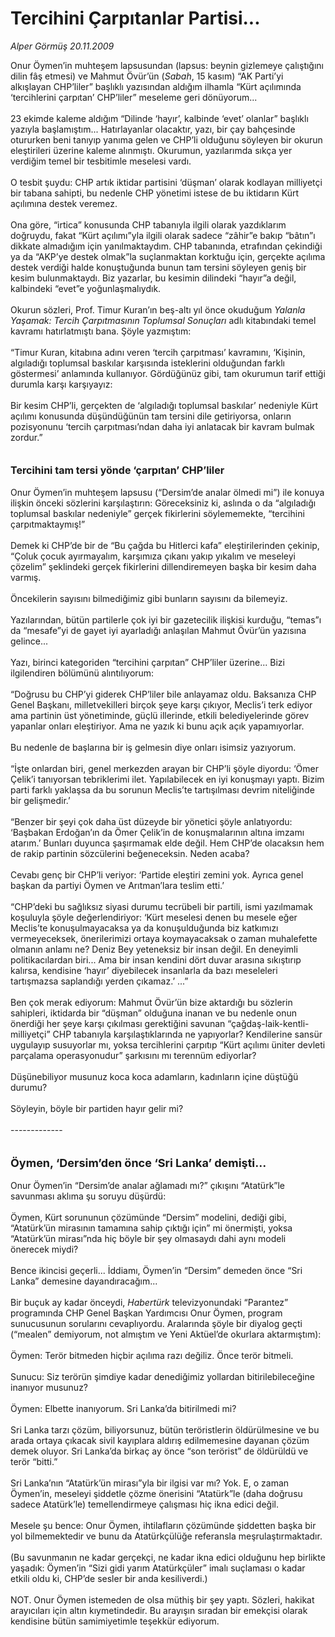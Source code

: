 # Tercihini Çarpıtanlar Partisi...

*Alper Görmüş 20.11.2009*

<div class="taraf_structure_2col_1zq">
<div class="margen_n">



 <p>Onur Öymen’in muhteşem lapsusundan (lapsus: beynin gizlemeye çalıştığını dilin fâş etmesi) ve Mahmut Övür’ün (<i>Sabah</i>, 15 kasım) “AK Parti’yi alkışlayan CHP’liler” başlıklı yazısından aldığım ilhamla “Kürt açılımında ‘tercihlerini çarpıtan’ CHP’liler” meseleme geri dönüyorum...<br/><br/>23 ekimde kaleme aldığım “Dilinde ‘hayır’, kalbinde ‘evet’ olanlar” başlıklı yazıyla başlamıştım... Hatırlayanlar olacaktır, yazı, bir çay bahçesinde otururken beni tanıyıp yanıma gelen ve CHP’li olduğunu söyleyen bir okurun eleştirileri üzerine kaleme alınmıştı. Okurumun, yazılarımda sıkça yer verdiğim temel bir tesbitimle meselesi vardı. <br/><br/>O tesbit şuydu: CHP artık iktidar partisini ‘düşman’ olarak kodlayan milliyetçi bir tabana sahipti, bu nedenle CHP yönetimi istese de bu iktidarın Kürt açılımına destek veremez. <br/><br/>Ona göre, “irtica” konusunda CHP tabanıyla ilgili olarak yazdıklarım doğruydu, fakat “Kürt açılımı”yla ilgili olarak sadece “zâhir”e bakıp “bâtın”ı dikkate almadığım için yanılmaktaydım. CHP tabanında, etrafından çekindiği ya da “AKP’ye destek olmak”la suçlanmaktan korktuğu için, gerçekte açılıma destek verdiği halde konuştuğunda bunun tam tersini söyleyen geniş bir kesim bulunmaktaydı. Biz yazarlar, bu kesimin dilindeki “hayır”a değil, kalbindeki “evet”e yoğunlaşmalıydık. <br/><br/>Okurun sözleri, Prof. Timur Kuran’ın beş-altı yıl önce okuduğum <i>Yalanla Yaşamak: Tercih Çarpıtmasının Toplumsal Sonuçları</i> adlı kitabındaki temel kavramı hatırlatmıştı bana. Şöyle yazmıştım: <br/><br/>“Timur Kuran, kitabına adını veren ‘tercih çarpıtması’ kavramını, ‘Kişinin, algıladığı toplumsal baskılar karşısında isteklerini olduğundan farklı göstermesi’ anlamında kullanıyor. Gördüğünüz gibi, tam okurumun tarif ettiği durumla karşı karşıyayız: <br/><br/>Bir kesim CHP’li, gerçekten de ‘algıladığı toplumsal baskılar’ nedeniyle Kürt açılımı konusunda düşündüğünün tam tersini dile getiriyorsa, onların pozisyonunu ‘tercih çarpıtması’ndan daha iyi anlatacak bir kavram bulmak zordur.”<b> <br/><br/><br/><font size="3">Tercihini tam tersi yönde ‘çarpıtan’ CHP’liler</font></b> <br/><br/>Onur Öymen’in muhteşem lapsusu (“Dersim’de analar ölmedi mi”) ile konuya ilişkin önceki sözlerini karşılaştırın: Göreceksiniz ki, aslında o da “algıladığı toplumsal baskılar nedeniyle” gerçek fikirlerini söylememekte, “tercihini çarpıtmaktaymış!” <br/><br/>Demek ki CHP’de bir de “Bu çağda bu Hitlerci kafa” eleştirilerinden çekinip, “Çoluk çocuk ayırmayalım, karşımıza çıkanı yakıp yıkalım ve meseleyi çözelim” şeklindeki gerçek fikirlerini dillendiremeyen başka bir kesim daha varmış. <br/><br/>Öncekilerin sayısını bilmediğimiz gibi bunların sayısını da bilemeyiz. <br/><br/>Yazılarından, bütün partilerle çok iyi bir gazetecilik ilişkisi kurduğu, “temas”ı da “mesafe”yi de gayet iyi ayarladığı anlaşılan Mahmut Övür’ün yazısına gelince... <br/><br/>Yazı, birinci kategoriden “tercihini çarpıtan” CHP’liler üzerine... Bizi ilgilendiren bölümünü alıntılıyorum: <br/><br/>“Doğrusu bu CHP’yi giderek CHP’liler bile anlayamaz oldu. Baksanıza CHP Genel Başkanı, milletvekilleri birçok şeye karşı çıkıyor, Meclis’i terk ediyor ama partinin üst yönetiminde, güçlü illerinde, etkili belediyelerinde görev yapanlar onları eleştiriyor. Ama ne yazık ki bunu açık açık yapamıyorlar. <br/><br/>Bu nedenle de başlarına bir iş gelmesin diye onları isimsiz yazıyorum. <br/><br/>“İşte onlardan biri, genel merkezden arayan bir CHP’li şöyle diyordu: ‘Ömer Çelik’i tanıyorsan tebriklerimi ilet. Yapılabilecek en iyi konuşmayı yaptı. Bizim parti farklı yaklaşsa da bu sorunun Meclis’te tartışılması devrim niteliğinde bir gelişmedir.’ <br/><br/>“Benzer bir şeyi çok daha üst düzeyde bir yönetici şöyle anlatıyordu: ‘Başbakan Erdoğan’ın da Ömer Çelik’in de konuşmalarının altına imzamı atarım.’ Bunları duyunca şaşırmamak elde değil. Hem CHP’de olacaksın hem de rakip partinin sözcülerini beğeneceksin. Neden acaba? <br/><br/>Cevabı genç bir CHP’li veriyor: ‘Partide eleştiri zemini yok. Ayrıca genel başkan da partiyi Öymen ve Arıtman’lara teslim etti.’ <br/><br/>“CHP’deki bu sağlıksız siyasi durumu tecrübeli bir partili, ismi yazılmamak koşuluyla şöyle değerlendiriyor: ‘Kürt meselesi denen bu mesele eğer Meclis’te konuşulmayacaksa ya da konuşulduğunda biz katkımızı vermeyeceksek, önerilerimizi ortaya koymayacaksak o zaman muhalefette olmanın anlamı ne? Deniz Bey yeteneksiz bir insan değil. En deneyimli politikacılardan biri... Ama bir insan kendini dört duvar arasına sıkıştırıp kalırsa, kendisine ‘hayır’ diyebilecek insanlarla da bazı meseleleri tartışmazsa saplandığı yerden çıkamaz.’ ...” <br/><br/>Ben çok merak ediyorum: Mahmut Övür’ün bize aktardığı bu sözlerin sahipleri, iktidarda bir “düşman” olduğuna inanan ve bu nedenle onun önerdiği her şeye karşı çıkılması gerektiğini savunan “çağdaş-laik-kentli-milliyetçi” CHP tabanıyla karşılaştıklarında ne yapıyorlar? Kendilerine sansür uygulayıp susuyorlar mı, yoksa tercihlerini çarpıtıp “Kürt açılımı üniter devleti parçalama operasyonudur” şarkısını mı terennüm ediyorlar? <br/><br/>Düşünebiliyor musunuz koca koca adamların, kadınların içine düştüğü durumu? <br/><br/>Söyleyin, böyle bir partiden hayır gelir mi? <br/><br/>------------- <br/><br/><br/><font size="4"><strong>Öymen, ‘Dersim’den önce ‘Sri Lanka’ demişti...</strong></font> <br/><br/>Onur Öymen’in “Dersim’de analar ağlamadı mı?” çıkışını “Atatürk”le savunması aklıma şu soruyu düşürdü: <br/><br/>Öymen, Kürt sorununun çözümünde “Dersim” modelini, dediği gibi, “Atatürk’ün mirasının tamamına sahip çıktığı için” mi önermişti, yoksa “Atatürk’ün mirası”nda hiç böyle bir şey olmasaydı dahi aynı modeli önerecek miydi? <br/><br/>Bence ikincisi geçerli... İddiamı, Öymen’in “Dersim” demeden önce “Sri Lanka” demesine dayandıracağım... <br/><br/>Bir buçuk ay kadar önceydi, <i>Habertürk</i> televizyonundaki “Parantez” programında CHP Genel Başkan Yardımcısı Onur Öymen, program sunucusunun sorularını cevaplıyordu. Aralarında şöyle bir diyalog geçti (“mealen” demiyorum, not almıştım ve Yeni Aktüel’de okurlara aktarmıştım): <br/><br/>Öymen: Terör bitmeden hiçbir açılıma razı değiliz. Önce terör bitmeli. <br/><br/>Sunucu: Siz terörün şimdiye kadar denediğimiz yollardan bitirilebileceğine inanıyor musunuz? <br/><br/>Öymen: Elbette inanıyorum. Sri Lanka’da bitirilmedi mi? <br/><br/>Sri Lanka tarzı çözüm, biliyorsunuz, bütün teröristlerin öldürülmesine ve bu arada ortaya çıkacak sivil kayıplara aldırış edilmemesine dayanan çözüm demek oluyor. Sri Lanka’da birkaç ay önce “son terörist” de öldürüldü ve terör “bitti.” <br/><br/>Sri Lanka’nın “Atatürk’ün mirası”yla bir ilgisi var mı? Yok. E, o zaman Öymen’in, meseleyi şiddetle çözme önerisini “Atatürk”le (daha doğrusu sadece Atatürk’le) temellendirmeye çalışması hiç ikna edici değil. <br/><br/>Mesele şu bence: Onur Öymen, ihtilafların çözümünde şiddetten başka bir yol bilmemektedir ve bunu da Atatürkçülüğe referansla meşrulaştırmaktadır. <br/><br/>(Bu savunmanın ne kadar gerçekçi, ne kadar ikna edici olduğunu hep birlikte yaşadık: Öymen’in “Sizi gidi yarım Atatürkçüler” imalı suçlaması o kadar etkili oldu ki, CHP’de sesler bir anda kesiliverdi.) <br/><br/>NOT. Onur Öymen istemeden de olsa müthiş bir şey yaptı. Sözleri, hakikat arayıcıları için altın kıymetindedir. Bu arayışın sıradan bir emekçisi olarak kendisine bütün samimiyetimle teşekkür ediyorum.</p>
<br/>
<br/>
<br/>



<br/>


<div id="taraf_not">
</div>

</div>


</div>
